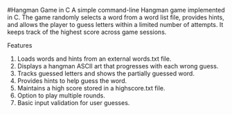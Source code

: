 #Hangman Game in C
A simple command-line Hangman game implemented in C. The game randomly selects a word from a word list file, provides hints, and allows the player to guess letters within a limited number of attempts. It keeps track of the highest score across game sessions.

Features
1. Loads words and hints from an external words.txt file.
2. Displays a hangman ASCII art that progresses with each wrong guess.
3. Tracks guessed letters and shows the partially guessed word.
4. Provides hints to help guess the word.
5. Maintains a high score stored in a highscore.txt file.
6. Option to play multiple rounds.
7. Basic input validation for user guesses.
